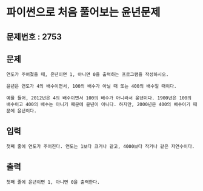 # 파이썬으로 처음 풀어보는 윤년문제

## 문제번호 : 2753

## 문제

    연도가 주어졌을 때, 윤년이면 1, 아니면 0을 출력하는 프로그램을 작성하시오.

    윤년은 연도가 4의 배수이면서, 100의 배수가 아닐 때 또는 400의 배수일 때이다.

    예를 들어, 2012년은 4의 배수이면서 100의 배수가 아니라서 윤년이다. 1900년은 100의 배수이고 400의 배수는 아니기 때문에 윤년이 아니다. 하지만, 2000년은 400의 배수이기 때문에 윤년이다.

## 입력

    첫째 줄에 연도가 주어진다. 연도는 1보다 크거나 같고, 4000보다 작거나 같은 자연수이다.

## 출력

    첫째 줄에 윤년이면 1, 아니면 0을 출력한다.

